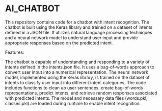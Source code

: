 # AI_CHATBOT
This repository contains code for a chatbot with intent recognition. The chatbot is built using the Keras library and trained on a dataset of intents defined in a JSON file. It utilizes natural language processing techniques and a neural network model to understand user input and provide appropriate responses based on the predicted intent.

Features:

The chatbot is capable of understanding and responding to a variety of intents defined in the intents.json file.
It uses a bag-of-words approach to convert user input into a numerical representation.
The neural network model, implemented using the Keras library, is trained on the dataset of intents to classify user input into different intent categories.
The code includes functions to clean up user sentences, create bag-of-words representations, predict intents, and retrieve random responses associated with predicted intents.
The model and necessary data files (words.pkl, classes.pkl) are loaded during runtime to enable intent recognition.
